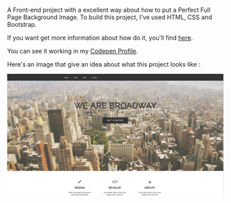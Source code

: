 <p>A Front-end project with a excellent way about how to put a Perfect Full Page Background Image. To build this project, I've used HTML, CSS and Bootstrap.</p>

<p>If you want get more information about how do it, you'll find <a href="https://css-tricks.com/perfect-full-page-background-image/">here</a>.</p>

<p> You can see it working in my <a href="http://codepen.io/LuKrebs/full/jBeaPx/">Codepen Profile</a>.<p>

<p>Here's an image that give an idea about what this project looks like :</p>

<a href="http://codepen.io/LuKrebs/full/jBeaPx/"><img src="img/broadway.png"></a>